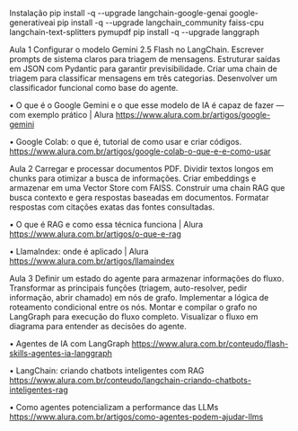 Instalação
pip install -q --upgrade langchain-google-genai google-generativeai
pip install -q --upgrade langchain_community faiss-cpu langchain-text-splitters pymupdf
pip install -q --upgrade langgraph


Aula 1
Configurar o modelo Gemini 2.5 Flash no LangChain.
Escrever prompts de sistema claros para triagem de mensagens.
Estruturar saídas em JSON com Pydantic para garantir previsibilidade.
Criar uma chain de triagem para classificar mensagens em três categorias.
Desenvolver um classificador funcional como base do agente.

•	O que é o Google Gemini e o que esse modelo de IA é capaz de fazer — com exemplo prático | Alura 
    https://www.alura.com.br/artigos/google-gemini

•	Google Colab: o que é, tutorial de como usar e criar códigos.
    https://www.alura.com.br/artigos/google-colab-o-que-e-e-como-usar

Aula 2
Carregar e processar documentos PDF.
Dividir textos longos em chunks para otimizar a busca de informações.
Criar embeddings e armazenar em uma Vector Store com FAISS.
Construir uma chain RAG que busca contexto e gera respostas baseadas em documentos.
Formatar respostas com citações exatas das fontes consultadas.

•	O que é RAG e como essa técnica funciona | Alura
    https://www.alura.com.br/artigos/o-que-e-rag

•	LlamaIndex: onde é aplicado | Alura
    https://www.alura.com.br/artigos/llamaindex


Aula 3
Definir um estado do agente para armazenar informações do fluxo.
Transformar as principais funções (triagem, auto-resolver, pedir informação, abrir chamado) em nós de grafo.
Implementar a lógica de roteamento condicional entre os nós.
Montar e compilar o grafo no LangGraph para execução do fluxo completo.
Visualizar o fluxo em diagrama para entender as decisões do agente.

•	Agentes de IA com LangGraph
    https://www.alura.com.br/conteudo/flash-skills-agentes-ia-langgraph

•	LangChain: criando chatbots inteligentes com RAG
    https://www.alura.com.br/conteudo/langchain-criando-chatbots-inteligentes-rag

•	Como agentes potencializam a performance das LLMs
    https://www.alura.com.br/artigos/como-agentes-podem-ajudar-llms


